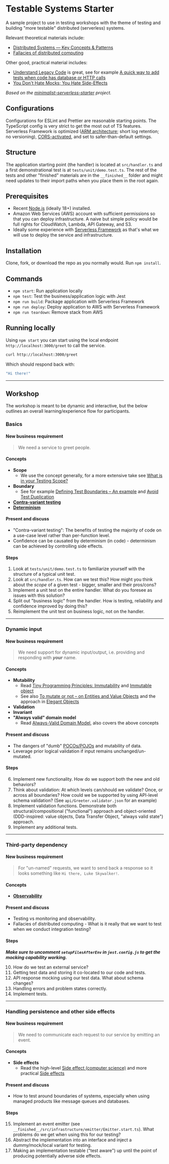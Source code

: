 # Testable Systems Starter

A sample project to use in testing workshops with the theme of testing and building "more testable" distributed (serverless) systems.

Relevant theoretical materials include:

- [Distributed Systems — Key Concepts & Patterns](https://engineering.klarna.com/distributed-systems-key-concepts-patterns-d4d5236b9816)
- [Fallacies of distributed computing](https://en.wikipedia.org/wiki/Fallacies_of_distributed_computing)

Other good, practical material includes:

- [Understand Legacy Code](https://understandlegacycode.com) is great, see for example [A quick way to add tests when code has database or HTTP calls](https://understandlegacycode.com/blog/quick-way-to-add-tests-when-code-does-side-effects/)
- [You Don't Hate Mocks; You Hate Side-Effects](https://blog.thecodewhisperer.com/permalink/you-dont-hate-mocks-you-hate-side-effects)

_Based on the [minimalist-serverless-starter](https://github.com/mikaelvesavuori/minimalist-serverless-starter) project._

## Configurations

Configurations for ESLint and Prettier are reasonable starting points. The TypeScript config is very strict to get the most out of TS features. Serverless Framework is optimized ([ARM architecture](https://aws.amazon.com/blogs/aws/aws-lambda-functions-powered-by-aws-graviton2-processor-run-your-functions-on-arm-and-get-up-to-34-better-price-performance/); short log retention; no versioning), [CORS-activated](https://www.serverless.com/blog/cors-api-gateway-survival-guide/), and set to safer-than-default settings.

## Structure

The application starting point (the handler) is located at `src/handler.ts` and a first demonstrational test is at `tests/unit/demo.test.ts`. The rest of the tests and other "finished" materials are in the `__finished__` folder and might need updates to their import paths when you place them in the root again.

## Prerequisites

- Recent [Node.js](https://nodejs.org/en/) (ideally 18+) installed.
- Amazon Web Services (AWS) account with sufficient permissions so that you can deploy infrastructure. A naive but simple policy would be full rights for CloudWatch, Lambda, API Gateway, and S3.
- Ideally some experience with [Serverless Framework](https://www.serverless.com) as that's what we will use to deploy the service and infrastructure.

## Installation

Clone, fork, or download the repo as you normally would. Run `npm install`.

## Commands

- `npm start`: Run application locally
- `npm test`: Test the business/application logic with Jest
- `npm run build`: Package application with Serverless Framework
- `npm run deploy`: Deploy application to AWS with Serverless Framework
- `npm run teardown`: Remove stack from AWS

## Running locally

Using `npm start` you can start using the local endpoint `http://localhost:3000/greet` to call the service.

```bash
curl http://localhost:3000/greet
```

Which should respond back with:

```bash
"Hi there!"
```

---

## Workshop

The workshop is meant to be dynamic and interactive, but the below outlines an overall learning/experience flow for participants.

### Basics

#### New business requirement

> We need a service to greet people.

#### Concepts

- **Scope**
  - We use the concept generally, for a more extensive take see [What is in your Testing Scope?](https://medium.com/wix-engineering/what-is-in-your-testing-scope-8846714d4358)
- **Boundary**
  - See for example [Defining Test Boundaries – An example](https://www.simpleorientedarchitecture.com/defining-test-boundaries/) and [Avoid Test Duplication](https://martinfowler.com/articles/practical-test-pyramid.html#AvoidTestDuplication)
- **[Contra-variant testing](https://blog.cleancoder.com/uncle-bob/2017/10/03/TestContravariance.html)**
- **[Determinism](https://martinfowler.com/articles/nonDeterminism.html)**

#### Present and discuss

- "Contra-variant testing": The benefits of testing the majority of code on a use-case level rather than per-function level.
- Confidence can be causated by determinism (in code) - determinism can be achieved by controlling side effects.

#### Steps

1. Look at `tests/unit/demo.test.ts` to familiarize yourself with the structure of a typical unit test.
2. Look at `src/handler.ts`. How can we test this? How might you think about the _scope_ of a given test - bigger, smaller and their pros/cons?
3. Implement a unit test on the entire handler. What do you foresee as issues with this solution?
4. Split out "business logic" from the handler. How is testing, reliability and confidence improved by doing this?
5. Reimplement the unit test on business logic, not on the handler.

---

### Dynamic input

#### New business requirement

> We need support for dynamic input/output, i.e. providing and responding with _**your**_ name.

#### Concepts

- **Mutability**
  - Read [Tiny Programming Principles: Immutability](https://www.tiny.cloud/blog/mutable-vs-immutable-javascript/) and [Immutable object](https://en.wikipedia.org/wiki/Immutable_object)
  - See also [To mutate or not – on Entities and Value Objects](https://www.schibsted.pl/blog/immutability-entities-and-value-objects/) and the approach in [Elegant Objects](https://www.elegantobjects.org)
- **Validation**
- **Invariant**
- **"Always valid" domain model**
  - Read [Always-Valid Domain Model](https://vkhorikov.medium.com/always-valid-domain-model-706e5f3d24b0), also covers the above concepts

#### Present and discuss

- The dangers of "dumb" [POCOs/POJOs](https://enterprisecraftsmanship.com/posts/dto-vs-value-object-vs-poco/) and mutability of data.
- Leverage prior logical validation if input remains unchanged/un-mutated.

#### Steps

6. Implement new functionality. How do we support both the new and old behaviors?
7. Think about validation: At which levels can/should we validate? Once, or across all boundaries? How could we be supported by using API-level schema validation? (See `api/Greeter.validator.json` for an example)
8. Implement validation functions. Demonstrate both structural/compositional ("functional") approach and object-oriented (DDD-inspired: value objects, Data Transfer Object, "always valid state") approach.
9. Implement any additional tests.

---

### Third-party dependency

#### New business requirement

> For "un-named" requests, we want to send back a response so it looks something like `Hi there, Luke Skywalker!`.

#### Concepts

- **[Observability](https://www.ibm.com/se-en/topics/observability)**

#### Present and discuss

- Testing vs monitoring and observability.
- Fallacies of distributed computing - What is it really that we want to test when we conduct integration testing?

#### Steps

_**Make sure to uncomment `setupFilesAfterEnv` in `jest.config.js` to get the mocking capability working.**_

10. How do we test an external service?
11. Getting test data and storing it co-located to our code and tests.
12. API response mocking using our test data. What about schema changes?
13. Handling errors and problem states correctly.
14. Implement tests.

---

### Handling persistence and other side effects

#### New business requirement

> We need to communicate each request to our service by emitting an event.

#### Concepts

- **Side effects**
  - Read the high-level [Side effect (computer science)](<https://en.wikipedia.org/wiki/Side_effect_(computer_science)>) and more practical [Side effects](https://dev.to/ruizb/side-effects-21fc)

#### Present and discuss

- How to test around boundaries of systems, especially when using managed products like message queues and databases.

#### Steps

15. Implement an event emitter (see `__finished__/src/infrastructure/emitter/Emitter.start.ts`). What problems do we get when using this for our testing?
16. Abstract the implementation into an interface and inject a dummy/mock/local variant for testing.
17. Making an implementation testable ("test aware") up until the point of producing potentially adverse side effects.
